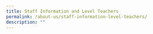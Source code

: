 ```yaml
---
title: Staff Information and Level Teachers
permalink: /about-us/staff-information-level-teachers/
description: ""
---
```

